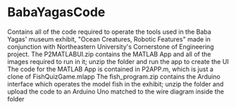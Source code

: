 # BabaYagasCode
Contains all of the code required to operate the tools used in the Baba Yagas' museum exhibit, "Ocean Creatures, Robotic Features" made in conjunction with Northeastern University's Cornerstone of Engineering project.
The P2MATLABUI.zip contains the MATLAB App and all of the images required to run in it; unzip the folder and run the app to create the UI
The code for the MATLAB App is contained in P2APP.m, which is just a clone of FishQuizGame.mlapp
The fish_program.zip contains the Arduino interface which operates the model fish in the exhibit; unzip the folder and upload the code to an Arduino Uno matched to the wire diagram inside the folder
